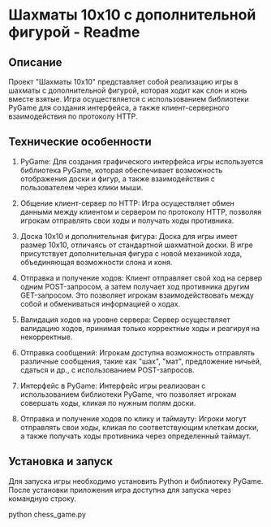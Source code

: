 # Шахматы 10x10 с дополнительной фигурой - Readme

## Описание
Проект "Шахматы 10x10" представляет собой реализацию игры в шахматы с дополнительной фигурой, которая ходит как слон и конь вместе взятые. Игра осуществляется с использованием библиотеки PyGame для создания интерфейса, а также клиент-серверного взаимодействия по протоколу HTTP.

## Технические особенности
1. PyGame: Для создания графического интерфейса игры используется библиотека PyGame, которая обеспечивает возможность отображения доски и фигур, а также взаимодействия с пользователем через клики мыши.

2. Общение клиент-сервер по HTTP: Игра осуществляет обмен данными между клиентом и сервером по протоколу HTTP, позволяя игрокам отправлять свои ходы и получать ходы противника.

3. Доска 10x10 и дополнительная фигура: Доска для игры имеет размер 10x10, отличаясь от стандартной шахматной доски. В игре присутствует дополнительная фигура с новой механикой хода, объединяющая возможности слона и коня.

4. Отправка и получение ходов: Клиент отправляет свой ход на сервер одним POST-запросом, а затем получает ход противника другим GET-запросом. Это позволяет игрокам взаимодействовать между собой и обмениваться информацией о ходах.

5. Валидация ходов на уровне сервера: Сервер осуществляет валидацию ходов, принимая только корректные ходы и реагируя на некорректные.

6. Отправка сообщений: Игрокам доступна возможность отправлять различные сообщения, такие как "шах", "мат", предложение ничьей, сдаться и др., с использованием POST-запросов.

7. Интерфейс в PyGame: Интерфейс игры реализован с использованием библиотеки PyGame, что позволяет игрокам совершать ходы, кликая по нужным полям доски.

8. Отправка и получение ходов по клику и таймауту: Игроки могут отправлять свои ходы, кликая по соответствующим клеткам доски, а также получать ходы противника через определенный таймаут.

## Установка и запуск
Для запуска игры необходимо установить Python и библиотеку PyGame. После установки приложения игра доступна для запуска через командную строку.

python chess_game.py
